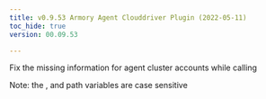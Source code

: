 ```yaml
---
title: v0.9.53 Armory Agent Clouddriver Plugin (2022-05-11)
toc_hide: true
version: 00.09.53

---
```


Fix the missing  information for agent cluster accounts while calling 

Note: the ,  and  path variables are case sensitive
